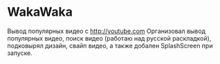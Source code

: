 # WakaWaka
Вывод популярных видео с http://youtube.com
Организовал вывод популярных видео, поиск видео (работаю над русской раскладкой), подковырял дизайн, свайп видео, а также добален SplashScreen при запуске.
